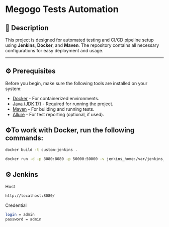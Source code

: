 # Megogo Tests Automation

## 📖 Description
This project is designed for automated testing and CI/CD pipeline setup using **Jenkins**, **Docker**, and **Maven**. The repository contains all necessary configurations for easy deployment and usage.

---

## ⚙️ Prerequisites
Before you begin, make sure the following tools are installed on your system:
- [Docker](https://www.docker.com/) - For containerized environments.
- [Java (JDK 17)](https://www.oracle.com/java/technologies/javase-downloads.html) - Required for running the project.
- [Maven](https://maven.apache.org/) - For building and running tests.
- [Allure](https://docs.qameta.io/allure/) - For test reporting (optional, if used).

## ⚙️To work with Docker, run the following commands:
```bash
docker build -t custom-jenkins .
```
```bash
docker run -d -p 8080:8080 -p 50000:50000 -v jenkins_home:/var/jenkins_home --name custom-jenkins custom-jenkins
```
## ⚙️ Jenkins
Host
```bash
http://localhost:8080/
```
Credential
```bash
login = admin
password = admin
```

